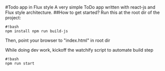 #Todo app in Flux style
A very simple ToDo app written with react-js and Flux style architecture.
##How to get started?
Run this at the root dir of the project: 
    
    #!bash
    npm install npm run build-js

Then, point your browser to "index.html" in root dir

While doing dev work, kickoff the watchify script to automate build step 
    
    #!bash
    npm run start
